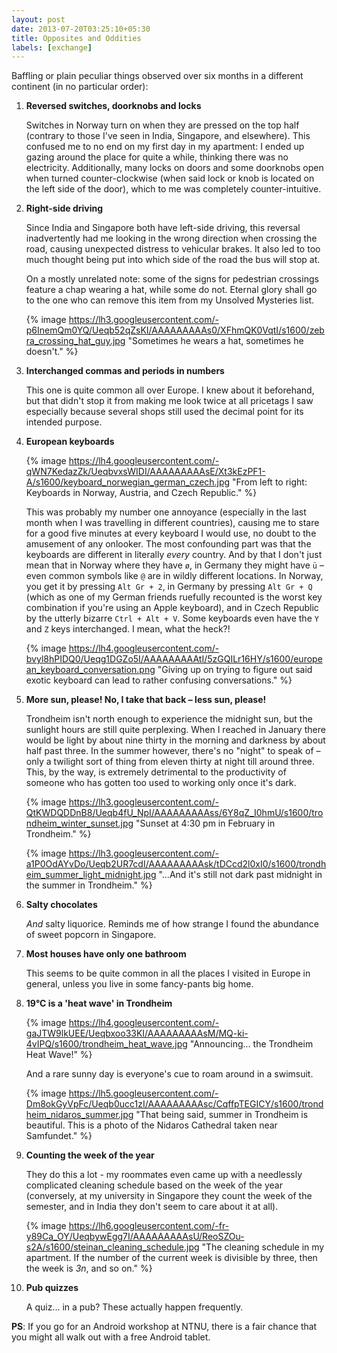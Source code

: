 ```yaml
---
layout: post
date: 2013-07-20T03:25:10+05:30
title: Opposites and Oddities
labels: [exchange]
---
```


Baffling or plain peculiar things observed over six months in a different continent (in no particular order):

1. **Reversed switches, doorknobs and locks**

	Switches in Norway turn on when they are pressed on the top half (contrary to those I've seen in India, Singapore, and elsewhere). This confused me to no end on my first day in my apartment: I ended up gazing around the place for quite a while, thinking there was no electricity. Additionally, many locks on doors and some doorknobs open when turned counter-clockwise (when said lock or knob is located on the left side of the door), which to me was completely counter-intuitive.

1. **Right-side driving**

	Since India and Singapore both have left-side driving, this reversal inadvertently had me looking in the wrong direction when crossing the road, causing unexpected distress to vehicular brakes. It also led to too much thought being put into which side of the road the bus will stop at.

	On a mostly unrelated note: some of the signs for pedestrian crossings feature a chap wearing a hat, while some do not. Eternal glory shall go to the one who can remove this item from my Unsolved Mysteries list.

	{% image https://lh3.googleusercontent.com/-p6InemQm0YQ/Ueqb52qZsKI/AAAAAAAAAs0/XFhmQK0VqtI/s1600/zebra_crossing_hat_guy.jpg "Sometimes he wears a hat, sometimes he doesn't." %}

1. **Interchanged commas and periods in numbers**

	This one is quite common all over Europe. I knew about it beforehand, but that didn't stop it from making me look twice at all pricetags I saw especially because several shops still used the decimal point for its intended purpose.

1. **European keyboards**

	{% image https://lh4.googleusercontent.com/-qWN7KedazZk/UeqbvxsWIDI/AAAAAAAAAsE/Xt3kEzPF1-A/s1600/keyboard_norwegian_german_czech.jpg "From left to right: Keyboards in Norway, Austria, and Czech Republic." %}

	This was probably my number one annoyance (especially in the last month when I was travelling in different countries), causing me to stare for a good five minutes at every keyboard I would use, no doubt to the amusement of any onlooker. The most confounding part was that the keyboards are different in literally *every* country. And by that I don't just mean that in Norway where they have `ø`, in Germany they might have `ü` – even common symbols like `@` are in wildly different locations. In Norway, you get it by pressing `Alt Gr + 2`, in Germany by pressing `Alt Gr + Q` (which as one of my German friends ruefully recounted is the worst key combination if you're using an Apple keyboard), and in Czech Republic by the utterly bizarre `Ctrl + Alt + V`. Some keyboards even have the `Y` and `Z` keys interchanged. I mean, what the heck?!

	{% image https://lh4.googleusercontent.com/-bvyl8hPIDQ0/Ueqg1DGZo5I/AAAAAAAAAtI/5zGQILr16HY/s1600/european_keyboard_conversation.png "Giving up on trying to figure out said exotic keyboard can lead to rather confusing conversations." %}

1. **More sun, please! No, I take that back – less sun, please!**

	Trondheim isn't north enough to experience the midnight sun, but the sunlight hours are still quite perplexing. When I reached in January there would be light by about nine thirty in the morning and darkness by about half past three. In the summer however, there's no "night" to speak of – only a twilight sort of thing from eleven thirty at night till around three. This, by the way, is extremely detrimental to the productivity of someone who has gotten too used to working only once it's dark.

	{% image https://lh3.googleusercontent.com/-QtKWDQDDnB8/Ueqb4fU_NpI/AAAAAAAAAss/6Y8qZ_I0hmU/s1600/trondheim_winter_sunset.jpg "Sunset at 4:30 pm in February in Trondheim." %}

	{% image https://lh3.googleusercontent.com/-a1P0OdAYvDo/Ueqb2UR7cdI/AAAAAAAAAsk/tDCcd2l0xI0/s1600/trondheim_summer_light_midnight.jpg "...And it's still not dark past midnight in the summer in Trondheim." %}

1. **Salty chocolates**

	*And* salty liquorice. Reminds me of how strange I found the abundance of sweet popcorn in Singapore.

1. **Most houses have only one bathroom**

	This seems to be quite common in all the places I visited in Europe in general, unless you live in some fancy-pants big home.

1. **19°C is a 'heat wave' in Trondheim**

	{% image https://lh4.googleusercontent.com/-gaJTW9lkUEE/Ueqbxoo33KI/AAAAAAAAAsM/MQ-ki-4vIPQ/s1600/trondheim_heat_wave.jpg "Announcing... the Trondheim Heat Wave!" %}

	And a rare sunny day is everyone's cue to roam around in a swimsuit.

	{% image https://lh5.googleusercontent.com/-Dm8okGyVpFc/Ueqb0ucc1zI/AAAAAAAAAsc/CqffpTEGICY/s1600/trondheim_nidaros_summer.jpg "That being said, summer in Trondheim is beautiful. This is a photo of the Nidaros Cathedral taken near Samfundet." %}

1. **Counting the week of the year**

	They do this a lot - my roommates even came up with a needlessly complicated cleaning schedule based on the week of the year (conversely, at my university in Singapore they count the week of the semester, and in India they don't seem to care about it at all).

	{% image https://lh6.googleusercontent.com/-fr-y89Ca_OY/UeqbywEgg7I/AAAAAAAAAsU/ReoSZOu-s2A/s1600/steinan_cleaning_schedule.jpg "The cleaning schedule in my apartment. If the number of the current week is divisible by three, then the week is <em>3n</em>, and so on." %}

1. **Pub quizzes**

	A quiz... in a pub? These actually happen frequently.

**PS**: If you go for an Android workshop at NTNU, there is a fair chance that you might all walk out with a free Android tablet.